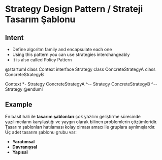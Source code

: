# Strategy Design Pattern / Strateji Tasarım Şablonu
## Intent
 - Define algoritm family and encapsulate each one
 - Using this pattern you can use strategies interchangeably
 - It is also called Policy Pattern

 @startuml
 class Context
 interface Strategy
 class ConcreteStrategyA
 class ConcreteStrategyB
 
 Context *- Strategy
 ConcreteStrategyA ^-- Strategy
 ConcreteStrategyB ^-- Strategy
 @enduml
 
 
 
## Example

En basit hali ile **tasarım şablonları** çok yazılım geliştirme sürecinde yazılımcıların karşılaştığı ve yaygın olarak bilinen problemlerin çözümleridir.
Tasarım şablonları hatılaması kolay olması amacı ile gruplara ayrılmışlardır. Üç adet tasarım şablonu grubu var:

 - **Yaratımsal**
 - **Davranışsal**
 - **Yapısal**
